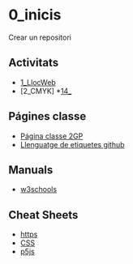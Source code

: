 # 0_inicis
Crear un repositori

## Activitats
* [1_LlocWeb](https://kerlyenriquez.github.io/1llocweb/)
* [2_CMYK]
*[14_](https://github.com/kerlyenriquez/14_/settings)

##  Págines classe
* [Página classe 2GP](https://arquesm.github.io/2GP/)
* [Llenguatge de etiquetes github](https://github.com/adam-p/markdown-here)

## Manuals
* [w3schools](https://www.w3schools.com/)

## Cheat Sheets
* [https](https://websitesetup.org/html5-cheat-sheet/)
* [CSS](https://websitesetup.org/css3-cheat-sheet/)
* [p5js](https://github.com/bmoren/p5js-cheat-sheet)
